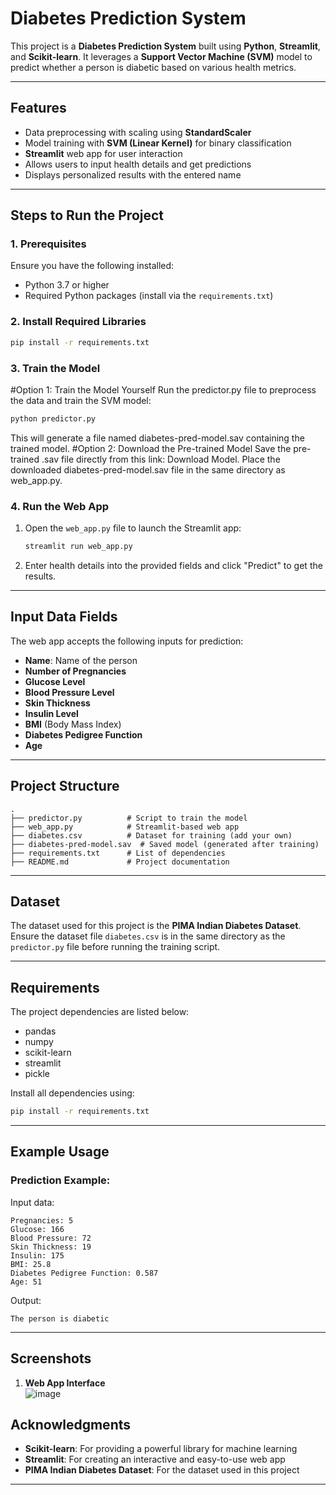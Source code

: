 
# Diabetes Prediction System

This project is a **Diabetes Prediction System** built using **Python**, **Streamlit**, and **Scikit-learn**. It leverages a **Support Vector Machine (SVM)** model to predict whether a person is diabetic based on various health metrics.

---

## Features

- Data preprocessing with scaling using **StandardScaler**
- Model training with **SVM (Linear Kernel)** for binary classification
- **Streamlit** web app for user interaction
- Allows users to input health details and get predictions
- Displays personalized results with the entered name

---

## Steps to Run the Project

### 1. Prerequisites
Ensure you have the following installed:
- Python 3.7 or higher
- Required Python packages (install via the `requirements.txt`)

### 2. Install Required Libraries
```bash
pip install -r requirements.txt
```

### 3. Train the Model
#Option 1: Train the Model Yourself
Run the predictor.py file to preprocess the data and train the SVM model:
   ```bash
   python predictor.py
   ```
This will generate a file named diabetes-pred-model.sav containing the trained model.
#Option 2: Download the Pre-trained Model
Save the pre-trained .sav file directly from this link: Download Model.
Place the downloaded diabetes-pred-model.sav file in the same directory as web_app.py.

### 4. Run the Web App
1. Open the `web_app.py` file to launch the Streamlit app:
   ```bash
   streamlit run web_app.py
   ```
2. Enter health details into the provided fields and click "Predict" to get the results.

---

## Input Data Fields

The web app accepts the following inputs for prediction:
- **Name**: Name of the person
- **Number of Pregnancies**
- **Glucose Level**
- **Blood Pressure Level**
- **Skin Thickness**
- **Insulin Level**
- **BMI** (Body Mass Index)
- **Diabetes Pedigree Function**
- **Age**

---

## Project Structure

```
.
├── predictor.py          # Script to train the model
├── web_app.py            # Streamlit-based web app
├── diabetes.csv          # Dataset for training (add your own)
├── diabetes-pred-model.sav  # Saved model (generated after training)
├── requirements.txt      # List of dependencies
├── README.md             # Project documentation
```

---

## Dataset

The dataset used for this project is the **PIMA Indian Diabetes Dataset**. Ensure the dataset file `diabetes.csv` is in the same directory as the `predictor.py` file before running the training script.

---

## Requirements

The project dependencies are listed below:
- pandas
- numpy
- scikit-learn
- streamlit
- pickle

Install all dependencies using:
```bash
pip install -r requirements.txt
```

---

## Example Usage

### Prediction Example:
Input data:
```
Pregnancies: 5
Glucose: 166
Blood Pressure: 72
Skin Thickness: 19
Insulin: 175
BMI: 25.8
Diabetes Pedigree Function: 0.587
Age: 51
```

Output:
```
The person is diabetic
```

---

## Screenshots

1. **Web App Interface**  
  ![image](https://github.com/user-attachments/assets/0ca6ebb1-f841-4a06-a229-51f63ccf99a8)


## Acknowledgments

- **Scikit-learn**: For providing a powerful library for machine learning
- **Streamlit**: For creating an interactive and easy-to-use web app
- **PIMA Indian Diabetes Dataset**: For the dataset used in this project

---

